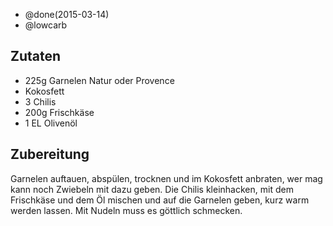 - @done(2015-03-14)
- @lowcarb

## Zutaten
- 225g Garnelen Natur oder Provence
- Kokosfett
- 3 Chilis
- 200g Frischkäse
- 1 EL Olivenöl


## Zubereitung
Garnelen auftauen, abspülen, trocknen und im Kokosfett anbraten, wer mag kann noch Zwiebeln mit dazu geben. Die Chilis kleinhacken, mit dem Frischkäse und dem Öl mischen und auf die Garnelen geben, kurz warm werden lassen.
Mit Nudeln muss es göttlich schmecken.
